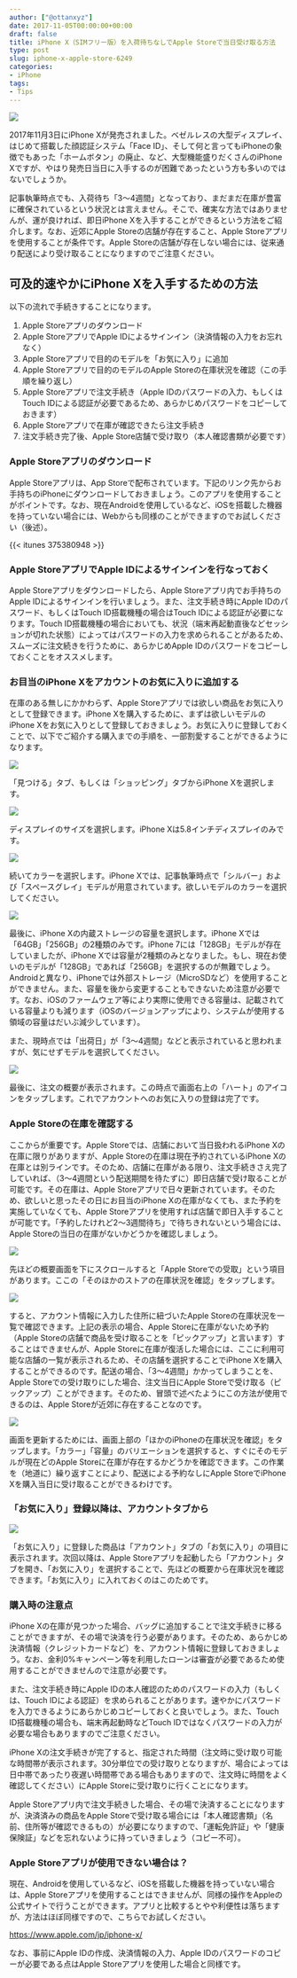 ```yaml
---
author: ["@ottanxyz"]
date: 2017-11-05T00:00:00+00:00
draft: false
title: iPhone X（SIMフリー版）を入荷待ちなしでApple Storeで当日受け取る方法
type: post
slug: iphone-x-apple-store-6249
categories:
- iPhone
tags:
- Tips
---
```


![](/uploads/2017/11/171105-59ff153893d3a.jpg)

2017年11月3日にiPhone Xが発売されました。ベゼルレスの大型ディスプレイ、はじめて搭載した顔認証システム「Face ID」、そして何と言ってもiPhoneの象徴でもあった「ホームボタン」の廃止、など、大型機能盛りだくさんのiPhone Xですが、やはり発売日当日に入手するのが困難であったという方も多いのではないでしょうか。

記事執筆時点でも、入荷待ち「3〜4週間」となっており、まだまだ在庫が豊富に確保されているという状況とは言えません。そこで、確実な方法ではありませんが、運が良ければ、即日iPhone Xを入手することができるという方法をご紹介します。なお、近郊にApple Storeの店舗が存在すること、Apple Storeアプリを使用することが条件です。Apple Storeの店舗が存在しない場合には、従来通り配送により受け取ることになりますのでご注意ください。

## 可及的速やかにiPhone Xを入手するための方法

以下の流れで手続きすることになります。

1.  Apple Storeアプリのダウンロード
2.  Apple StoreアプリでApple IDによるサインイン（決済情報の入力をお忘れなく）
3.  Apple Storeアプリで目的のモデルを「お気に入り」に追加
4.  Apple Storeアプリで目的のモデルのApple Storeの在庫状況を確認（この手順を繰り返し）
5.  Apple Storeアプリで注文手続き（Apple IDのパスワードの入力、もしくはTouch IDによる認証が必要であるため、あらかじめパスワードをコピーしておきます）
6.  Apple Storeアプリで在庫が確認できたら注文手続き
7.  注文手続き完了後、Apple Store店舗で受け取り（本人確認書類が必要です）

### Apple Storeアプリのダウンロード

Apple Storeアプリは、App Storeで配布されています。下記のリンク先からお手持ちのiPhoneにダウンロードしておきましょう。このアプリを使用することがポイントです。なお、現在Androidを使用しているなど、iOSを搭載した機器を持っていない場合には、Webからも同様のことができますのでお試しください（後述）。

{{< itunes 375380948 >}}

### Apple StoreアプリでApple IDによるサインインを行なっておく

Apple Storeアプリをダウンロードしたら、Apple Storeアプリ内でお手持ちのApple IDによるサインインを行いましょう。また、注文手続き時にApple IDのパスワード、もしくはTouch ID搭載機種の場合はTouch IDによる認証が必要になります。Touch ID搭載機種の場合においても、状況（端末再起動直後などセッションが切れた状態）によってはパスワードの入力を求められることがあるため、スムーズに注文続きを行うために、あらかじめApple IDのパスワードをコピーしておくことをオススメします。

### お目当のiPhone Xをアカウントのお気に入りに追加する

在庫のある無しにかかわらず、Apple Storeアプリでは欲しい商品をお気に入りとして登録できます。iPhone Xを購入するために、まずは欲しいモデルのiPhone Xをお気に入りとして登録しておきましょう。お気に入りに登録しておくことで、以下でご紹介する購入までの手順を、一部割愛することができるようになります。

![](/uploads/2017/11/171105-59ff15423a80b.jpeg)

「見つける」タブ、もしくは「ショッピング」タブからiPhone Xを選択します。

![](/uploads/2017/11/171105-59ff154b14b07.jpeg)

ディスプレイのサイズを選択します。iPhone Xは5.8インチディスプレイのみです。

![](/uploads/2017/11/171105-59ff1550d360b.jpeg)

続いてカラーを選択します。iPhone Xでは、記事執筆時点で「シルバー」および「スペースグレイ」モデルが用意されています。欲しいモデルのカラーを選択してください。

![](/uploads/2017/11/171105-59ff155863577.jpeg)

最後に、iPhone Xの内蔵ストレージの容量を選択します。iPhone Xでは「64GB」「256GB」の2種類のみです。iPhone 7には「128GB」モデルが存在していましたが、iPhone Xでは容量が2種類のみとなりました。もし、現在お使いのモデルが「128GB」であれば「256GB」を選択するのが無難でしょう。Androidと異なり、iPhoneでは外部ストレージ（MicroSDなど）を使用することができません。また、容量を後から変更することもできないため注意が必要です。なお、iOSのファームウェア等により実際に使用できる容量は、記載されている容量よりも減ります（iOSのバージョンアップにより、システムが使用する領域の容量はだいぶ減少しています）。

また、現時点では「出荷日」が「3〜4週間」などと表示されていると思われますが、気にせずモデルを選択してください。

![](/uploads/2017/11/171105-59ff155f55726.jpeg)

最後に、注文の概要が表示されます。この時点で画面右上の「ハート」のアイコンをタップします。これでアカウントへのお気に入りの登録は完了です。

### Apple Storeの在庫を確認する

ここからが重要です。Apple Storeでは、店舗において当日扱われるiPhone Xの在庫に限りがありますが、Apple Storeの在庫は現在予約されているiPhone Xの在庫とは別ラインです。そのため、店舗に在庫がある限り、注文手続きさえ完了していれば、（3〜4週間という配送期間を待たずに）即日店舗で受け取ることが可能です。その在庫は、Apple Storeアプリで日々更新されています。そのため、欲しいと思ったその日にお目当のiPhone Xの在庫がなくても、また予約を実施していなくても、Apple Storeアプリを使用すれば店舗で即日入手することが可能です。「予約したけれど2〜3週間待ち」で待ちきれないという場合には、Apple Storeの当日の在庫がないかどうかを確認しましょう。

![](/uploads/2017/11/171105-59ff15656b31f.jpeg)

先ほどの概要画面を下にスクロールすると「Apple Storeでの受取」という項目があります。ここの「そのほかのストアの在庫状況を確認」をタップします。

![](/uploads/2017/11/171105-59ff156ce587f.jpeg)

すると、アカウント情報に入力した住所に紐づいたApple Storeの在庫状況を一覧で確認できます。上記の表示の場合、Apple Storeに在庫がないため予約（Apple Storeの店舗で商品を受け取ることを「ピックアップ」と言います）することはできませんが、Apple Storeに在庫が復活した場合には、ここに利用可能な店舗の一覧が表示されるため、その店舗を選択することでiPhone Xを購入することができるのです。配送の場合、「3〜4週間」かかってしまうことを、Apple Storeでの受け取りにした場合、注文当日にApple Storeで受け取る（ピックアップ）ことができます。そのため、冒頭で述べたようにこの方法が使用できるのは、Apple Storeが近郊に存在することなのです。

![](/uploads/2017/11/171105-59ff15735c1a5.jpeg)

画面を更新するためには、画面上部の「ほかのiPhoneの在庫状況を確認」をタップします。「カラー」「容量」のバリエーションを選択すると、すぐにそのモデルが現在どのApple Storeに在庫が存在するかどうかを確認できます。この作業を（地道に）繰り返すことにより、配送による予約なしにApple StoreでiPhone Xを購入当日に受け取ることができるわけです。

### 「お気に入り」登録以降は、アカウントタブから

![](/uploads/2017/11/171105-59ff157a938ad.jpeg)

「お気に入り」に登録した商品は「アカウント」タブの「お気に入り」の項目に表示されます。次回以降は、Apple Storeアプリを起動したら「アカウント」タブを開き、「お気に入り」を選択することで、先ほどの概要から在庫状況を確認できます。「お気に入り」に入れておくのはこのためです。

### 購入時の注意点

iPhone Xの在庫が見つかった場合、バッグに追加することで注文手続きに移ることができますが、その場で決済を行う必要があります。そのため、あらかじめ決済情報（クレジットカードなど）を、アカウント情報に登録しておきましょう。なお、金利0%キャンペーン等を利用したローンは審査が必要であるため使用することができませんので注意が必要です。

また、注文手続き時にApple IDの本人確認のためのパスワードの入力（もしくは、Touch IDによる認証）を求められることがあります。速やかにパスワードを入力できるようにあらかじめコピーしておくと良いでしょう。また、Touch ID搭載機種の場合も、端末再起動時などTouch IDではなくパスワードの入力が必要な場合もありますのでご注意ください。

iPhone Xの注文手続きが完了すると、指定された時間（注文時に受け取り可能な時間帯が表示されます。30分単位での受け取りとなりますが、場合によっては日中帯であったり夜遅い時間帯である場合もありますので、注文時に時間をよく確認してください）にApple Storeに受け取りに行くことになります。

Apple Storeアプリ内で注文手続きした場合、その場で決済することになりますが、決済済みの商品をApple Storeで受け取る場合には「本人確認書類」（名前、住所等が確認できるもの）が必要になりますので、「運転免許証」や「健康保険証」などを忘れないように持っていきましょう（コピー不可）。

### Apple Storeアプリが使用できない場合は？

現在、Androidを使用しているなど、iOSを搭載した機器を持っていない場合は、Apple Storeアプリを使用することはできませんが、同様の操作をAppleの公式サイトで行うことができます。アプリと比較するとやや利便性は落ちますが、方法はほぼ同様ですので、こちらでお試しください。

<https://www.apple.com/jp/iphone-x/>

なお、事前にApple IDの作成、決済情報の入力、Apple IDのパスワードのコピーが必要である点はApple Storeアプリを使用した場合と同様です。
